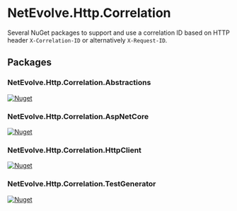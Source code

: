 # NetEvolve.Http.Correlation
Several NuGet packages to support and use a correlation ID based on HTTP header `X-Correlation-ID` or alternatively `X-Request-ID`.

## Packages

### NetEvolve.Http.Correlation.Abstractions
[![Nuget](https://img.shields.io/nuget/v/NetEvolve.Http.Correlation.Abstractions)](https://www.nuget.org/packages/NetEvolve.Http.Correlation.AspNetCore)

### NetEvolve.Http.Correlation.AspNetCore
[![Nuget](https://img.shields.io/nuget/v/NetEvolve.Http.Correlation.AspNetCore)](https://www.nuget.org/packages/NetEvolve.Http.Correlation.AspNetCore)

### NetEvolve.Http.Correlation.HttpClient
[![Nuget](https://img.shields.io/nuget/v/NetEvolve.Http.Correlation.HttpClient)](https://www.nuget.org/packages/NetEvolve.Http.Correlation.AspNetCore)

### NetEvolve.Http.Correlation.TestGenerator
[![Nuget](https://img.shields.io/nuget/v/NetEvolve.Http.Correlation.TestGenerator)](https://www.nuget.org/packages/NetEvolve.Http.Correlation.AspNetCore)
